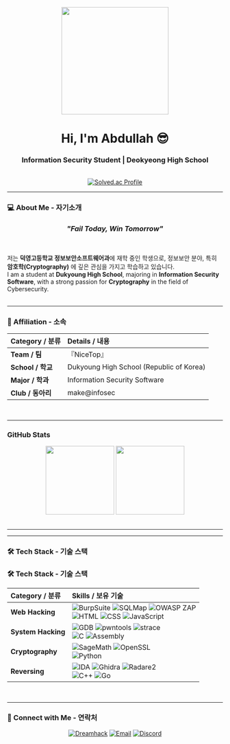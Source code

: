 <div align="center">
  <img src="https://i.namu.wiki/i/5GLV72P4TmSAnxraTz0X7bP3GEWM-3iTCzOGWKSqO5NsiP93SHYj8KfjiHduyIatFuR8Gvlp-7vyCEPUHEcD1Q.webp" width="250px"/>
  <h1>Hi, I'm <strong>Abdullah</strong> 😎</h1>
  <h3>Information Security Student | Deokyeong High School</h3>
  
  <!-- 배지 가운데 정렬 -->
  <br>
  <a href="https://solved.ac/dkq_k/">
    <img src="http://mazassumnida.wtf/api/v2/generate_badge?boj=dkq_k" alt="Solved.ac Profile"/>
  </a>
</div>

---

### 💻 About Me - 자기소개
<h3 align="center"><em>"Fail Today, Win Tomorrow"</em></h3>
<br>

저는 **덕영고등학교 정보보안소프트웨어과**에 재학 중인 학생으로, 정보보안 분야, 특히 **암호학(Cryptography)** 에 깊은 관심을 가지고 학습하고 있습니다.<br>
I am a student at **Dukyoung High School**, majoring in **Information Security Software**, with a strong passion for **Cryptography** in the field of Cybersecurity.
<br><br>

---

### 🏢 Affiliation - 소속
| Category / 분류 | Details / 내용 |
| :--- | :--- |
| **Team / 팀** | 『NiceTop』 |
| **School / 학교** | Dukyoung High School (Republic of Korea) |
| **Major / 학과** | Information Security Software |
| **Club / 동아리** | make@infosec |
<br>

---

### GitHub Stats
<div align="center">
  <img src="https://github-readme-stats.vercel.app/api?username=dkq-K&show_icons=true&theme=highcontrast" height="160"/>
  <img src="https://github-readme-stats.vercel.app/api/top-langs/?username=dkq-k&layout=compact&theme=highcontrast" height="160"/>
</div>
<br>

---
---

### 🛠 Tech Stack - 기술 스택
### 🛠 Tech Stack - 기술 스택
| Category / 분류 | Skills / 보유 기술 |
| :--- | :--- |
| **Web Hacking** | <img src="https://img.shields.io/badge/BurpSuite-FF6633?style=for-the-badge&logo=burpsuite&logoColor=white" alt="BurpSuite"/> <img src="https://img.shields.io/badge/SQLMap-336791?style=for-the-badge&logo=databricks&logoColor=white" alt="SQLMap"/> <img src="https://img.shields.io/badge/OWASP%20ZAP-000000?style=for-the-badge&logo=owasp&logoColor=white" alt="OWASP ZAP"/> <br> <img src="https://img.shields.io/badge/HTML5-E34F26?style=for-the-badge&logo=html5&logoColor=white" alt="HTML"/> <img src="https://img.shields.io/badge/CSS3-1572B6?style=for-the-badge&logo=css3&logoColor=white" alt="CSS"/> <img src="https://img.shields.io/badge/JavaScript-F7DF1E?style=for-the-badge&logo=javascript&logoColor=black" alt="JavaScript"/> |
| **System Hacking** | <img src="https://img.shields.io/badge/GDB-000000?style=for-the-badge&logo=gnu&logoColor=white" alt="GDB"/> <img src="https://img.shields.io/badge/Pwntools-7E76E8?style=for-the-badge&logo=archlinux&logoColor=white" alt="pwntools"/> <img src="https://img.shields.io/badge/strace-4EAA25?style=for-the-badge&logo=linux&logoColor=white" alt="strace"/> <br> <img src="https://img.shields.io/badge/C-00599C?style=for-the-badge&logo=c&logoColor=white" alt="C"/> <img src="https://img.shields.io/badge/Assembly-FF39F3?style=for-the-badge&logo=assemblyscript&logoColor=white" alt="Assembly"/> |
| **Cryptography** | <img src="https://img.shields.io/badge/SageMath-3776AB?style=for-the-badge&logo=python&logoColor=white" alt="SageMath"/> <img src="https://img.shields.io/badge/OpenSSL-721412?style=for-the-badge&logo=openssl&logoColor=white" alt="OpenSSL"/> <br> <img src="https://img.shields.io/badge/Python-3776AB?style=for-the-badge&logo=python&logoColor=white" alt="Python"/> |
| **Reversing** | <img src="https://img.shields.io/badge/IDA-423547?style=for-the-badge&logo=ida&logoColor=white" alt="IDA"/> <img src="https://img.shields.io/badge/Ghidra-6C339F?style=for-the-badge&logo=ghidra&logoColor=white" alt="Ghidra"/> <img src="https://img.shields.io/badge/r2-FF5733?style=for-the-badge&logo=radare&logoColor=white" alt="Radare2"/> <br> <img src="https://img.shields.io/badge/C++-00599C?style=for-the-badge&logo=cplusplus&logoColor=white" alt="C++"/> <img src="https://img.shields.io/badge/Go-00ADD8?style=for-the-badge&logo=go&logoColor=white" alt="Go"/> |

<br>

---

### 🤝 Connect with Me - 연락처
<p align="center">
  <a href="https://dreamhack.io/users/54640/" target="_blank"><img src="https://img.shields.io/badge/Dreamhack-0000FF?style=for-the-badge" alt="Dreamhack"/></a>
  <a href="mailto:ab1315271@gmail.com" target="_blank"><img src="https://img.shields.io/badge/Email-D14836?style=for-the-badge&logo=gmail&logoColor=white" alt="Email"/></a>
  <a href="https://discord.com/users/nicetop_dkq307a" target="_blank"><img src="https://img.shields.io/badge/Discord-5865F2?style=for-the-badge&logo=discord&logoColor=white" alt="Discord"/></a>

</p>
